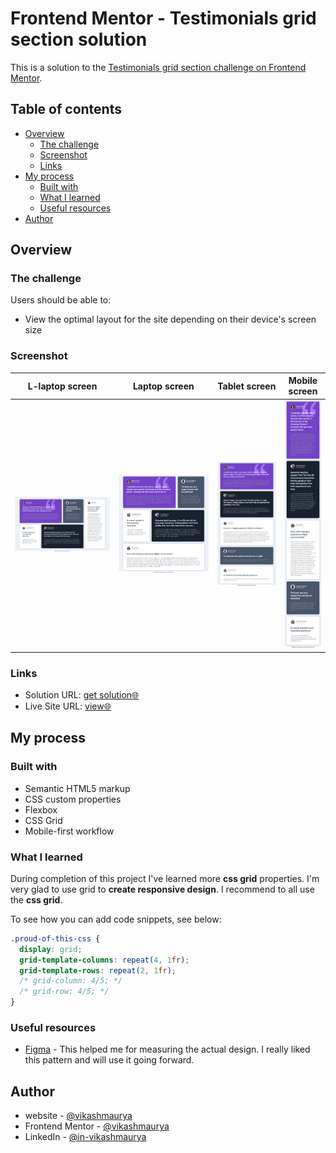 # Frontend Mentor - Testimonials grid section solution

This is a solution to the [Testimonials grid section challenge on Frontend Mentor](https://www.frontendmentor.io/challenges/testimonials-grid-section-Nnw6J7Un7).

## Table of contents

- [Overview](#overview)
  - [The challenge](#the-challenge)
  - [Screenshot](#screenshot)
  - [Links](#links)
- [My process](#my-process)
  - [Built with](#built-with)
  - [What I learned](#what-i-learned)
  - [Useful resources](#useful-resources)
- [Author](#author)

## Overview

### The challenge

Users should be able to:

- View the optimal layout for the site depending on their device's screen size

### Screenshot

| L-laptop screen                          | Laptop screen                          | Tablet screen                          | Mobile screen                          |
| ---------------------------------------- | -------------------------------------- | -------------------------------------- | -------------------------------------- |
| ![preview](./assets/images/Laptop-L.png) | ![preview](./assets/images/Laptop.png) | ![preview](./assets/images/tablet.png) | ![preview](./assets/images/Mobile.png) |

### Links

- Solution URL: [get solution🌐](https://github.com/VikashMaurya10/testimonials-grid-section-main)
- Live Site URL: [view🌐](https://vikashmaurya10.github.io/testimonials-grid-section-main/)

## My process

### Built with

- Semantic HTML5 markup
- CSS custom properties
- Flexbox
- CSS Grid
- Mobile-first workflow

### What I learned

During completion of this project I've learned more **css grid** properties. I'm very glad to use grid to **create responsive design**. I recommend to all use the **css grid**.

To see how you can add code snippets, see below:

```css
.proud-of-this-css {
  display: grid;
  grid-template-columns: repeat(4, 1fr);
  grid-template-rows: repeat(2, 1fr);
  /* grid-column: 4/5; */
  /* grid-row: 4/5; */
}
```

### Useful resources

- [Figma](https://www.figma.com) - This helped me for measuring the actual design. I really liked this pattern and will use it going forward.

## Author

- website - [@vikashmaurya](https://github.com/VikashMaurya10/VikashMaurya10)
- Frontend Mentor - [@vikashmaurya](https://www.frontendmentor.io/profile/VikashMaurya10)
- LinkedIn - [@in-vikashmaurya](https://www.linkedin.com/in/in-vikashmaurya)
